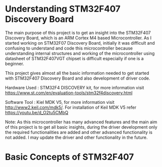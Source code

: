 # Understanding STM32F407 Discovery Board
The main purpose of this project is to get an insight into the STM32F407 Discovery Board, which is an ARM Cortex M4 based Microcontroller. As I started working on STM32F07 Discovery Board, initially it was difficult and confusing to understand and code this microcontroller because understanding internal structures and working of the microcontroller using datasheet of STM32F407VGT chipset is difficult especially if one is a beginner.

This project gives almost all the basic information needed to get started with STM32F407 Discovery Board and also development of driver code.

Hardware Used : STM32F4 DISCOVERY kit, for more information visit https://www.st.com/en/evaluation-tools/stm32f4discovery.html

Software Tool : Kiel MDK V5, for more information visit http://www2.keil.com/mdk5/. 
                For installation of Keil MDK V5 refer https://youtu.be/d_O2tu5CMbQ

Note: As this microcontroller has many advanced features and the main aim of this project is to get all basic insights, during the driver development only the required functionalities are added and other advanced functionality is not added. I may update the driver and other functionality in the future.


# Basic Concepts of STM32F407
